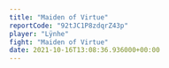 ```yaml
---
title: "Maiden of Virtue"
reportCode: "92tJC1P8zdqrZ43p"
player: "Lÿnhe"
fight: "Maiden of Virtue"
date: 2021-10-16T13:08:36.936000+00:00
---
```

